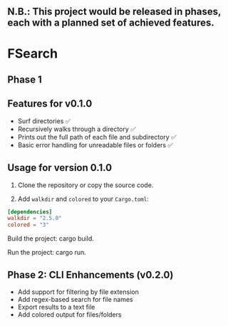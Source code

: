 ## N.B.: This project would be released in phases, each with a planned set of achieved features.

# FSearch
## Phase 1
## Features for v0.1.0

- Surf directories ✅
- Recursively walks through a directory ✅
- Prints out the full path of each file and subdirectory ✅
- Basic error handling for unreadable files or folders ✅

## Usage for version 0.1.0

1. Clone the repository or copy the source code.

2. Add `walkdir` and `colored` to your `Cargo.toml`:

```toml
[dependencies]
walkdir = "2.5.0"
colored = "3"
```
Build the project: cargo build. 

Run the project: cargo run.

## Phase 2: CLI Enhancements (v0.2.0)

- Add support for filtering by file extension
- Add regex-based search for file names
- Export results to a text file
- Add colored output for files/folders 
